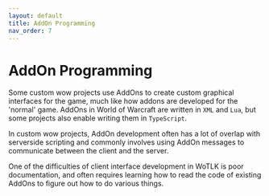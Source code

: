 ```yaml
---
layout: default
title: AddOn Programming
nav_order: 7
---
```


# AddOn Programming

Some custom wow projects use AddOns to create custom graphical interfaces for the game, much like how addons are developed for the 'normal' game. AddOns in World of Warcraft are written in `XML` and `Lua`, but some projects also enable writing them in `TypeScript`.

In custom wow projects, AddOn development often has a lot of overlap with serverside scripting and commonly involves using AddOn messages to communicate between the client and the server.

One of the difficulties of client interface development in WoTLK is poor documentation, and often requires learning how to read the code of existing AddOns to figure out how to do various things.

